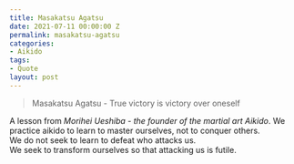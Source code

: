 ```yaml
---
title: Masakatsu Agatsu
date: 2021-07-11 00:00:00 Z
permalink: masakatsu-agatsu
categories:
- Aikido
tags:
- Quote
layout: post
---
```


> Masakatsu Agatsu - True victory is victory over oneself 

A lesson from *Morihei Ueshiba - the founder of the martial art Aikido*. 
We practice aikido to learn to master ourselves, not to conquer others.  
We do not seek to learn to defeat who attacks us.   
We seek to transform ourselves so that attacking us is futile.